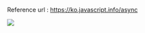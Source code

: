 Reference url : 
https://ko.javascript.info/async

<img src="https://img.shields.io/badge/Python-3776AB?style=for-the-badge&logo=Python&logoColor=white">

